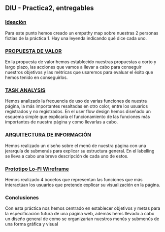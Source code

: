 ## DIU - Practica2, entregables

### [Ideación](https://github.com/benipr14/DIU.Los_Humildes/tree/master/P2/empathy%20customer)
  Para este punto hemos creado un empathy map sobre nuestras 2 personas fictias de la práctica 1. Hay una leyenda indicando qué dice cada uno.


### [PROPUESTA DE VALOR](https://github.com/benipr14/DIU.Los_Humildes/tree/master/P2/Propuesta%20de%20valor)
  En la propuesta de valor hemos establecido nuestras propuestas a corto y largo plazo, las acciones que vamos a llevar a cabo para conseguir nuestros objetivos y las métricas que usaremos para evaluar el éxito que hemos tenido en conseguirlos.


### [TASK ANALYSIS](https://github.com/benipr14/DIU.Los_Humildes/tree/master/P2/Task%20Analysis)
  Hemos analizado la frecuencia de uso de varias funciones de nuestra página, la más importantes resaltadas en otro color, entre los usuarios registrados y no registrados.
  En el user flow design hemos diseñado un esquema simple que explicaría el funcionamiento de las funciones más importantes de nuestra página y como llevarlas a cabo.


### [ARQUITECTURA DE INFORMACIÓN](https://github.com/benipr14/DIU.Los_Humildes/tree/master/P2/Sitemap%20y%20labelling)
  Hemos realizado un diseño sobre el menú de nuestra página con una jerarquía de submenús para explicar su estructura general.
  En el labelling se lleva a cabo una breve descripción de cada uno de estos.


### [Prototipo Lo-FI Wireframe](https://github.com/benipr14/DIU.Los_Humildes/tree/master/P2/Bocetos)
  Hemos realizado 4 bocetos que representan las funciones que más interactúan los usuarios que pretende explicar su visualización en la página.

### Conclusiones  
  Con esta práctica nos hemos centrado en establecer objetivos y metas para la especificación futura de una página web, además hems llevado a cabo un diseño general de como se organizarían nuestros menús y submenús de una forma gráfica y visual
